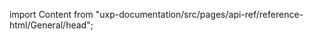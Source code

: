 
import Content from "uxp-documentation/src/pages/api-ref/reference-html/General/head";

<Content query="product=photoshop"/>
